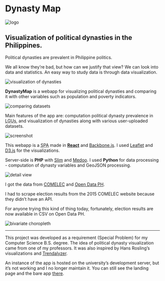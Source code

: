 <!--{
	"template": "work",
	"data": "projects_byid.dynastymap"
}-->


# Dynasty Map

<p class="center">
	<img class="media-plain" src="../img/dynastymap_logo.png" alt="logo"/>
</p>

## Visualization of political dynasties in the Philippines.

Political dynasties are prevalent in Philippine politics.

We all know they’re bad, but how can we justify that view? We can look into data and statistics. An easy way to study data is through data visualization.

![visualization of dynasties](../img/dynastymap_tags.png)

**DynastyMap** is a webapp for visualizing political dynasties and comparing it with other variables such as population and poverty indicators.

![comparing datasets](../img/dynastymap_compare.png)

Main features of the app are: computation political dynasty prevalence in <abbr title="Local Government Units">LGUs</abbr>, and visualization of dynasties along with various user-uploaded datasets.

<span class="bleed">![screenshot](../img/dynastymap_1.jpg)</span>

This webapp is a <abbr title="single-page application">SPA</abbr> made in [**React**](https://reactjs.org) and [Backbone.js](http://backbonejs.org). I used [Leaflet](https://leafletjs.com) and [D3.js](https://d3js.org/) for the visualizations.

Server-side is **PHP** with [Slim](https://www.slimframework.com) and [Medoo](https://medoo.in). I used **Python** for data processing - computation of dynasty variables and GeoJSON processing.

<span class="bleed">![detail view](../img/dynastymap_2.jpg)</span>

I got the data from [COMELEC](https://www.comelec.gov.ph) and [Open Data PH](https://www.gov.ph/data).

I had to scrape election results from the 2015 COMELEC website because they didn’t have an API.

For anyone trying this kind of thing today, fortunately, election results are now available in CSV on Open Data PH.

![bivariate choropleth](../img/dynastymap_biv.jpg)

---

This project was developed as a requirement (Special Problem) for my Computer Science B.S. degree. The idea of political dynasty visualization came from one of my professors. It was also inspired by Hans Rosling’s visualizations and [Trendalyzer](https://www.gapminder.org/tools).

An instance of the app is hosted on the university’s development server, but it’s not working and I no longer maintain it. You can still see the landing page and the bare app [there](http://agila.upm.edu.ph/~lgrada/dynavis).
